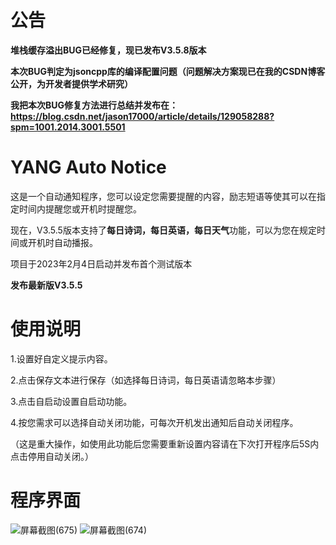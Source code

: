 # 公告
**堆栈缓存溢出BUG已经修复，现已发布V3.5.8版本**

**本次BUG判定为jsoncpp库的编译配置问题（问题解决方案现已在我的CSDN博客公开，为开发者提供学术研究）**

**我把本次BUG修复方法进行总结并发布在：https://blog.csdn.net/jason17000/article/details/129058288?spm=1001.2014.3001.5501**
# YANG Auto Notice
这是一个自动通知程序，您可以设定您需要提醒的内容，励志短语等使其可以在指定时间内提醒您或开机时提醒您。

现在，V3.5.5版本支持了**每日诗词，每日英语，每日天气**功能，可以为您在规定时间或开机时自动播报。

项目于2023年2月4日启动并发布首个测试版本

**发布最新版V3.5.5**
# 使用说明
1.设置好自定义提示内容。

2.点击保存文本进行保存（如选择每日诗词，每日英语请忽略本步骤）

3.点击自启动设置自启动功能。

4.按您需求可以选择自动关闭功能，可每次开机发出通知后自动关闭程序。

（这是重大操作，如使用此功能后您需要重新设置内容请在下次打开程序后5S内点击停用自动关闭。）
# 程序界面 
![屏幕截图(675)](https://user-images.githubusercontent.com/39414350/216811553-992bfea5-3027-4a51-bfa9-ba9dc7903818.png)
![屏幕截图(674)](https://user-images.githubusercontent.com/39414350/216811556-d4ae74f6-9d1b-4e99-9247-922938416049.png)
